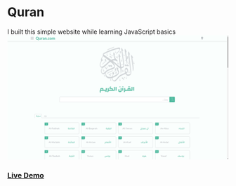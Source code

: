 # Quran
I built this simple website while learning JavaScript basics
![image](/img/Screenshot.png)
### [Live Demo](https://quran-chi.vercel.app/)

